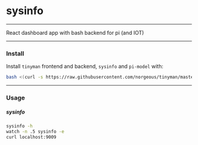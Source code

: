 # sysinfo

---

React dashboard app with bash backend for pi (and IOT)

---

### Install

Install `tinyman` frontend and backend, `sysinfo` and `pi-model` with:

```sh
bash <(curl -s https://raw.githubusercontent.com/norgeous/tinyman/master/bin/install_debian.sh)
```

---

### Usage

##### sysinfo

```sh
sysinfo -h
watch -n .5 sysinfo -e
curl localhost:9009
```
